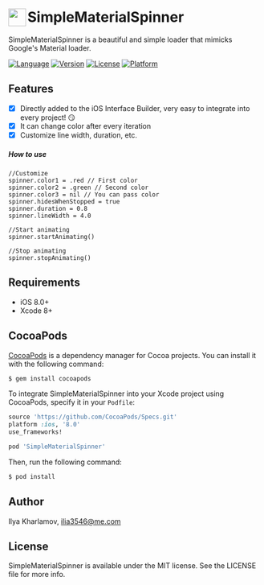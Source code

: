 # SimpleMaterialSpinner <img align="left" height=35 src="https://github.com/ilia3546/SimpleMaterialSpinner/raw/assets/project-icon.gif">
SimpleMaterialSpinner is a beautiful and simple loader that mimicks Google's Material loader.

[![Language](https://img.shields.io/badge/Swift-4-orange.svg)]()
[![Version](https://img.shields.io/cocoapods/v/SimpleMaterialSpinner.svg?style=flat)](https://cocoapods.org/pods/SimpleMaterialSpinner)
[![License](https://img.shields.io/cocoapods/l/SimpleMaterialSpinner.svg?style=flat)](https://cocoapods.org/pods/SimpleMaterialSpinner)
[![Platform](https://img.shields.io/cocoapods/p/SimpleMaterialSpinner.svg?style=flat)](https://cocoapods.org/pods/SimpleMaterialSpinner)

## Features
- [x] Directly added to the iOS Interface Builder, very easy to integrate into every project! 😏
- [x] It can change color after every iteration
- [x] Customize line width, duration, etc.

##### How to use
```
//Customize
spinner.color1 = .red // First color
spinner.color2 = .green // Second color
spinner.color3 = nil // You can pass color
spinner.hidesWhenStopped = true
spinner.duration = 0.8
spinner.lineWidth = 4.0

//Start animating
spinner.startAnimating()

//Stop animating
spinner.stopAnimating()
```

## Requirements
- iOS 8.0+
- Xcode 8+

## CocoaPods

[CocoaPods](http://cocoapods.org) is a dependency manager for Cocoa projects. You can install it with the following command:

```bash
$ gem install cocoapods
```

To integrate SimpleMaterialSpinner into your Xcode project using CocoaPods, specify it in your `Podfile`:

```ruby
source 'https://github.com/CocoaPods/Specs.git'
platform :ios, '8.0'
use_frameworks!

pod 'SimpleMaterialSpinner'
```

Then, run the following command:

```bash
$ pod install
```


## Author

Ilya Kharlamov, ilia3546@me.com

## License

SimpleMaterialSpinner is available under the MIT license. See the LICENSE file for more info.

